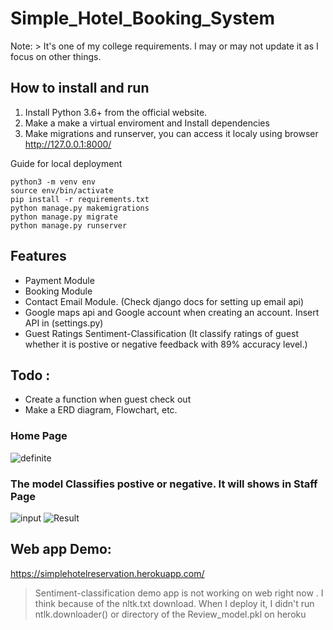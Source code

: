 # Simple_Hotel_Booking_System

Note: > It's one of my college requirements. I may or may not update it as I focus on other things.

## How to install and run
1. Install Python 3.6+ from the official website.
2. Make a make a virtual enviroment and Install dependencies 
3. Make migrations and runserver, you can access it localy using browser http://127.0.0.1:8000/

Guide for local deployment 
```
python3 -m venv env
source env/bin/activate  
pip install -r requirements.txt
python manage.py makemigrations
python manage.py migrate
python manage.py runserver

```
## Features
* Payment Module 
* Booking Module 
* Contact Email Module. (Check django docs for setting up email api)
* Google maps api and Google account when creating an account. Insert API in (settings.py)
* Guest Ratings Sentiment-Classification (It classify ratings of guest whether it is postive or negative feedback with 89% accuracy level.)

## Todo :
* Create a function when guest check out  
* Make a ERD diagram, Flowchart, etc. 

### Home Page
![definite](https://i.ibb.co/3pNFFPq/Screenshot-2021-12-15-07-10-37.png)

### The model Classifies postive or negative. It will shows in Staff Page 
![input](https://i.ibb.co/ZckbCPV/Screenshot-2021-12-15-07-15-15.png)
![Result](https://i.ibb.co/tKJFbWh/Screenshot-2021-12-15-07-21-03.png)

##  Web app Demo: 
https://simplehotelreservation.herokuapp.com/
> Sentiment-classification demo app is not working on web right now . 
> I think because of the nltk.txt download. When I deploy it, I didn't run ntlk.downloader() or directory of the Review_model.pkl on heroku 


